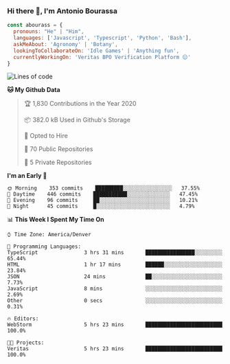### Hi there 👋, I'm Antonio Bourassa

```javascript
const abourass = {
  pronouns: "He" | "Him",
  languages: ['Javascript', 'Typescript', 'Python', 'Bash'],
  askMeAbout: 'Agronomy' | 'Botany',
  lookingToCollaborateOn: 'Idle Games' | 'Anything fun',
  currentlyWorkingOn: 'Veritas BPO Verification Platform 😑'
}
```

<!--START_SECTION:waka-->
![Lines of code](https://img.shields.io/badge/From%20Hello%20World%20I%27ve%20Written-33.0%20million%20lines%20of%20code-blue)

**🐱 My Github Data** 

> 🏆 1,830 Contributions in the Year 2020
 > 
> 📦 382.0 kB Used in Github's Storage 
 > 
> 💼 Opted to Hire
 > 
> 📜 70 Public Repositories
 > 
> 🔑 5 Private Repositories 

**I'm an Early 🐤** 

```text
🌞 Morning    353 commits    █████████░░░░░░░░░░░░░░░░   37.55% 
🌆 Daytime    446 commits    ███████████░░░░░░░░░░░░░░   47.45% 
🌃 Evening    96 commits     ██░░░░░░░░░░░░░░░░░░░░░░░   10.21% 
🌙 Night      45 commits     █░░░░░░░░░░░░░░░░░░░░░░░░   4.79%

```


📊 **This Week I Spent My Time On** 

```text
⌚︎ Time Zone: America/Denver

💬 Programming Languages: 
TypeScript               3 hrs 31 mins       ████████████████░░░░░░░░░   65.44% 
HTML                     1 hr 17 mins        ██████░░░░░░░░░░░░░░░░░░░   23.84% 
JSON                     24 mins             ██░░░░░░░░░░░░░░░░░░░░░░░   7.73% 
JavaScript               8 mins              ░░░░░░░░░░░░░░░░░░░░░░░░░   2.69% 
Other                    0 secs              ░░░░░░░░░░░░░░░░░░░░░░░░░   0.31%

🔥 Editors: 
WebStorm                 5 hrs 23 mins       █████████████████████████   100.0%

🐱‍💻 Projects: 
Veritas                  5 hrs 23 mins       █████████████████████████   100.0%

```


<!--END_SECTION:waka-->

<!--
**Abourass/Abourass** is a ✨ _special_ ✨ repository because its `README.md` (this file) appears on your GitHub profile.

Here are some ideas to get you started:

- 🔭 I’m currently working on ...
- 🌱 I’m currently learning ...
- 👯 I’m looking to collaborate on ...
- 🤔 I’m looking for help with ...
- 💬 Ask me about ...
- 📫 How to reach me: ...
- 😄 Pronouns: ...
- ⚡ Fun fact: ...
-->
